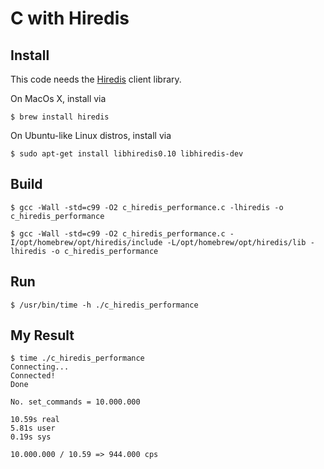 # C with Hiredis

## Install

This code needs the [Hiredis](https://github.com/redis/hiredis) client library.

On MacOs X, install via

```
$ brew install hiredis
```

On Ubuntu-like Linux distros, install via

```
$ sudo apt-get install libhiredis0.10 libhiredis-dev
```

## Build

```
$ gcc -Wall -std=c99 -O2 c_hiredis_performance.c -lhiredis -o c_hiredis_performance
```
```
$ gcc -Wall -std=c99 -O2 c_hiredis_performance.c -I/opt/homebrew/opt/hiredis/include -L/opt/homebrew/opt/hiredis/lib -lhiredis -o c_hiredis_performance
```

## Run

```
$ /usr/bin/time -h ./c_hiredis_performance
```


## My Result

```
$ time ./c_hiredis_performance
Connecting...
Connected!
Done

No. set_commands = 10.000.000

10.59s real
5.81s user
0.19s sys

10.000.000 / 10.59 => 944.000 cps
```
